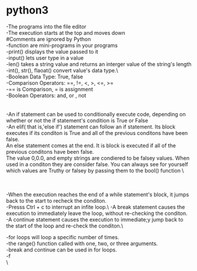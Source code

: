 # python3
-The programs into the file editor\
-The execution starts at the top and moves down\
#Comments are ignored by Python\
-function are mini-programs in your programs\
-print() displays the value passed to it\
-input() lets user type in a value\
-len() takes a string value and returns an interger value of the string's length\
-int(), str(), flaoat() convert value's data type.\		
-Boolean Data Type: True, false\
-Comparison Operators: ==, !=, <, >, <=, >=\
-== is Comparison, = is assignment\
-Boolean Operators: and, or , not\
\
\
-An if statement can be used to conditionally execute code, depending on whether or not the if statement's condition is True or False\
-An elif( that is,'else if') statement can follow an if statement. Its block executes if its conditon is True and all of the previous conditons have been false. \
An else statement comes at the end. It is block is executed if all of the previous conditons have been false.\
The value 0,0.0, and empty strings are condiered to be falsey values. When used in a conditon they are consider false. You can always see for yourself which values are Truthy or falsey by passing them to the bool() function \

\
\
-When the execution reaches the end of a while statement's block, it jumps back to the start to recheck the conditon.\
-Presss Ctrl + c to interrupt an infite loop.\ 
-A break statement causes the execution to immediately leave the loop, without re-checking the conditon.\
-A continue statement causes the execution to immediate;y jump back to the start of the loop and re-check the conditon.\

-for loops will loop a specific number of times.\
-the range() function called with one, two, or three arguments.\
-break and continue can be used in for loops.\
-f
\
\

